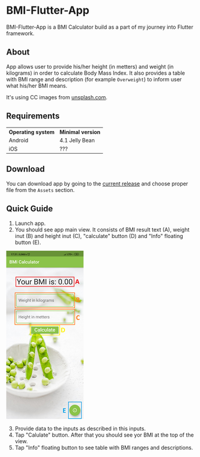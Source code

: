 # BMI-Flutter-App
BMI-Flutter-App is a BMI Calculator build as a part of my journey into Flutter framework.

## About
App allows user to provide his/her height (in metters) and weight (in kilograms) in order to calculate Body Mass Index. It also provides a table with BMI range and description (for example `Overweight`) to inform user what his/her BMI means.

It's using CC images from [unsplash.com](https://unsplash.com/).

## Requirements
<table>
  <tr>
    <th> Operating system </th>
    <th> Minimal version </th>
  </tr>
  <tr>
    <td> Android </td>
    <td> 4.1 Jelly Bean </td>
  </tr>
  <tr>
    <td> iOS </td>
    <td> ??? </td>
  </tr>
</table>

## Download
You can download app by going to the [current release](https://github.com/MadTiger2409/BMI-Flutter-App/releases/tag/v1.0.2) and choose proper file from the `Assets` section.

## Quick Guide
1. Launch app.
2. You should see app main view. It consists of BMI result text (A), weight inut (B) and height inut (C), "calculate" button (D) and "Info" floating button (E).

![Screen 1](https://github.com/MadTiger2409/BMI-Flutter-App/blob/master/BLOB/GuideScreen1.png)

3. Provide data to the inputs as described in this inputs.
4. Tap "Calulate" button. After that you should see yor BMI at the top of the view.
5. Tap "Info" floating button to see table with BMI ranges and descriptions.
